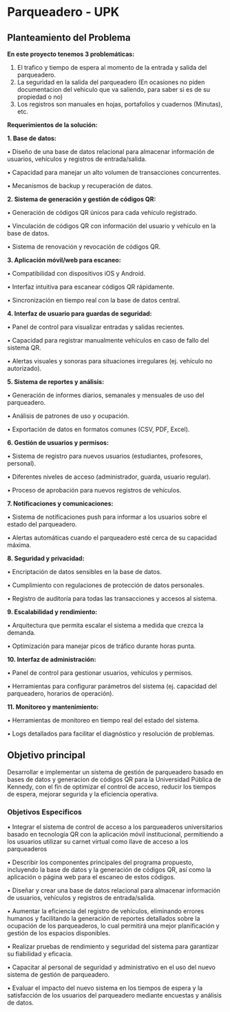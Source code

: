 # Parqueadero - UPK

## Planteamiento del Problema
**En este proyecto tenemos 3 problemáticas:**

1. El trafico y tiempo de espera al momento de la entrada y salida del parqueadero.
2. La seguridad en la salida del parqueadero (En ocasiones no piden documentacion del vehiculo que va saliendo, para saber si es de su propiedad o no)
3. Los registros son manuales en hojas, portafolios y cuadernos (Minutas), etc.
   
 **Requerimientos de la solución:**

**1. Base de datos:** 

•	Diseño de una base de datos relacional para almacenar información de usuarios, vehículos y registros de entrada/salida.

•	Capacidad para manejar un alto volumen de transacciones concurrentes.

•	Mecanismos de backup y recuperación de datos.

**2. Sistema de generación y gestión de códigos QR:**

•	Generación de códigos QR únicos para cada vehículo registrado.

•	Vinculación de códigos QR con información del usuario y vehículo en la base de datos.

•	Sistema de renovación y revocación de códigos QR.

**3. Aplicación móvil/web para escaneo:** 

•	Compatibilidad con dispositivos iOS y Android.

•	Interfaz intuitiva para escanear códigos QR rápidamente.

•	Sincronización en tiempo real con la base de datos central.

**4. Interfaz de usuario para guardas de seguridad:**

•	Panel de control para visualizar entradas y salidas recientes.

•	Capacidad para registrar manualmente vehículos en caso de fallo del sistema QR.

•	Alertas visuales y sonoras para situaciones irregulares (ej. vehículo no autorizado).

**5. Sistema de reportes y análisis:** 

•	Generación de informes diarios, semanales y mensuales de uso del parqueadero.

•	Análisis de patrones de uso y ocupación.

•	Exportación de datos en formatos comunes (CSV, PDF, Excel).

**6. Gestión de usuarios y permisos:** 

•	Sistema de registro para nuevos usuarios (estudiantes, profesores, personal).

•	Diferentes niveles de acceso (administrador, guarda, usuario regular).

•	Proceso de aprobación para nuevos registros de vehículos.

**7. Notificaciones y comunicaciones:** 

•	Sistema de notificaciones push para informar a los usuarios sobre el estado del parqueadero.

•	Alertas automáticas cuando el parqueadero esté cerca de su capacidad máxima.

**8. Seguridad y privacidad:** 

•	Encriptación de datos sensibles en la base de datos.

•	Cumplimiento con regulaciones de protección de datos personales.

•	Registro de auditoría para todas las transacciones y accesos al sistema.

**9. Escalabilidad y rendimiento:** 


•	Arquitectura que permita escalar el sistema a medida que crezca la demanda.

•	Optimización para manejar picos de tráfico durante horas punta.

**10. Interfaz de administración:** 

•	Panel de control para gestionar usuarios, vehículos y permisos.

•	Herramientas para configurar parámetros del sistema (ej. capacidad del parqueadero, horarios de operación).

**11. Monitoreo y mantenimiento:** 

•	Herramientas de monitoreo en tiempo real del estado del sistema.

•	Logs detallados para facilitar el diagnóstico y resolución de problemas.

## Objetivo principal

Desarrollar e implementar un sistema de gestión de parqueadero basado en bases de datos y generacion de códigos QR para la Universidad Pública de Kennedy, con el fin de optimizar el control de acceso, reducir los tiempos de espera, mejorar segurida y la eficiencia operativa.

### Objetivos Especificos

•	Integrar el sistema de control de acceso a los parqueaderos universitarios basado en tecnología QR con la aplicación móvil institucional, permitiendo a los usuarios utilizar su carnet virtual como llave de acceso a los parqueaderos

•	Describir los componentes principales del programa propuesto, incluyendo la base de datos y la generación de códigos QR, así como la aplicación o página web para el escaneo de estos códigos.

•  Diseñar y crear una base de datos relacional para almacenar información de usuarios, vehículos y registros de entrada/salida.

•	Aumentar la eficiencia del registro de vehículos, eliminando errores humanos y facilitando la generación de reportes detallados sobre la ocupación de los parqueaderos, lo cual permitirá una mejor planificación y gestión de los espacios disponibles.

•	Realizar pruebas de rendimiento y seguridad del sistema para garantizar su fiabilidad y eficacia. 

•	Capacitar al personal de seguridad y administrativo en el uso del nuevo sistema de gestión de parqueadero. 

•	Evaluar el impacto del nuevo sistema en los tiempos de espera y la satisfacción de los usuarios del parqueadero mediante encuestas y análisis de datos.

